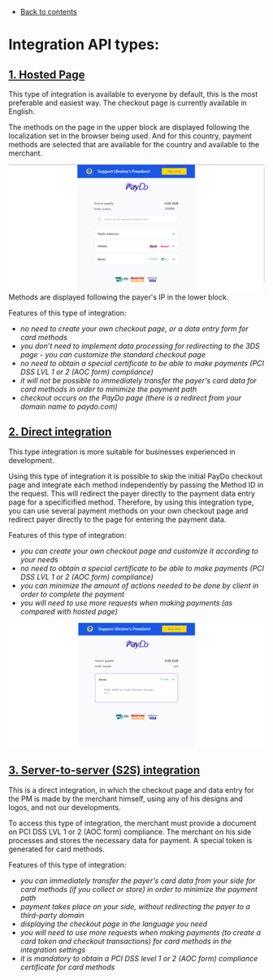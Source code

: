 * [Back to contents](../Readme.md#paydo-integration-options)

# **Integration API types:**


## [1. Hosted Page](../Integration/hostedPage.md)

This type of integration is available to everyone by default, this is the most preferable and easiest way. The checkout page is currently available in English.

The methods on the page in the upper block are displayed following the localization set in the browser being used. And for this country, payment methods are selected that are available for the country and available to the merchant.





![alt_text](../images/checkout_page_no_direct.png)
Methods are displayed following the payer's IP in the lower block.

Features of this type of integration:



* _no need to create your own checkout page, or a data entry form for card methods_
* _you don’t need to implement data processing for redirecting to the 3DS page - you can customize the standard checkout page_
* _no need to obtain a special certificate to be able to make payments (PCI DSS LVL 1 or 2 (AOC form) compliance)_
* _it will not be possible to immediately transfer the payer's card data for card methods in order to minimize the payment path_
* _checkout occurs on the PayDo page (there is a redirect from your domain name to paydo.com)_


## [2. Direct integration](../Integration/directIntegration.md)

This type integration is more suitable for businesses experienced in development.

Using this type of integration it is possible to skip the initial PayDo checkout page and integrate each method independently by passing the Method ID in the request. This will redirect the payer directly to the payment data entry page for a specificified method. Therefore, by using this integration type, you can use several payment methods on your own checkout page and redirect payer directly to the page for entering the payment data.

Features of this type of integration:



* _you can create your own checkout page and customize it according to your needs_
* _no need to obtain a special certificate to be able to make payments (PCI DSS LVL 1 or 2 (AOC form) compliance)_
* _you can minimize the amount of actions needed to be done by client in order to complete the payment_
* _you will need to use more requests when making payments (as compared with hosted page)_





![alt_text](../images/checkout_page_direct.png)



## [3. Server-to-server (S2S) integration](../Integration/serverToServer.md)

This is a direct integration, in which the checkout page and data entry for the PM is made by the merchant himself, using any of his designs and logos, and not our developments.

To access this type of integration, the merchant must provide a document on PCI DSS LVL 1 or 2 (AOC form) compliance. The merchant on his side processes and stores the necessary data for payment. A special token is generated for card methods.

Features of this type of integration:



* _you can immediately transfer the payer's card data from your side for card methods (if you collect or store) in order to minimize the payment path_
* _payment takes place on your side, without redirecting the payer to a third-party domain_
* _displaying the checkout page in the language you need_
* _you will need to use more requests when making payments (to create a card token and checkout transactions) for card methods in the integration settings_
* _it is mandatory to obtain a PCI DSS level 1 or 2 (AOC form) compliance certificate for card methods_

